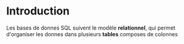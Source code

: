 # Introduction

Les bases de donnes SQL suivent le modèle **relationnel**, qui permet
d'organiser les donnes dans plusieurs **tables** composes de colonnes
